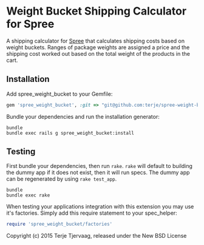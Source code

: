 Weight Bucket Shipping Calculator for Spree
=================

A shipping calculator for [Spree](http://spreecommerce.com) that
calculates shipping costs based on weight buckets. Ranges of package
weights are assigned a price and the shipping cost worked out based on
the total weight of the products in the cart.

Installation
------------

Add spree_weight_bucket to your Gemfile:

```ruby
gem 'spree_weight_bucket', :git => "git@github.com:terje/spree-weight-bucket.git"
```

Bundle your dependencies and run the installation generator:

```shell
bundle
bundle exec rails g spree_weight_bucket:install
```

Testing
-------

First bundle your dependencies, then run `rake`. `rake` will default to building the dummy app if it does not exist, then it will run specs. The dummy app can be regenerated by using `rake test_app`.

```shell
bundle
bundle exec rake
```

When testing your applications integration with this extension you may use it's factories.
Simply add this require statement to your spec_helper:

```ruby
require 'spree_weight_bucket/factories'
```

Copyright (c) 2015 Terje Tjervaag, released under the New BSD License
